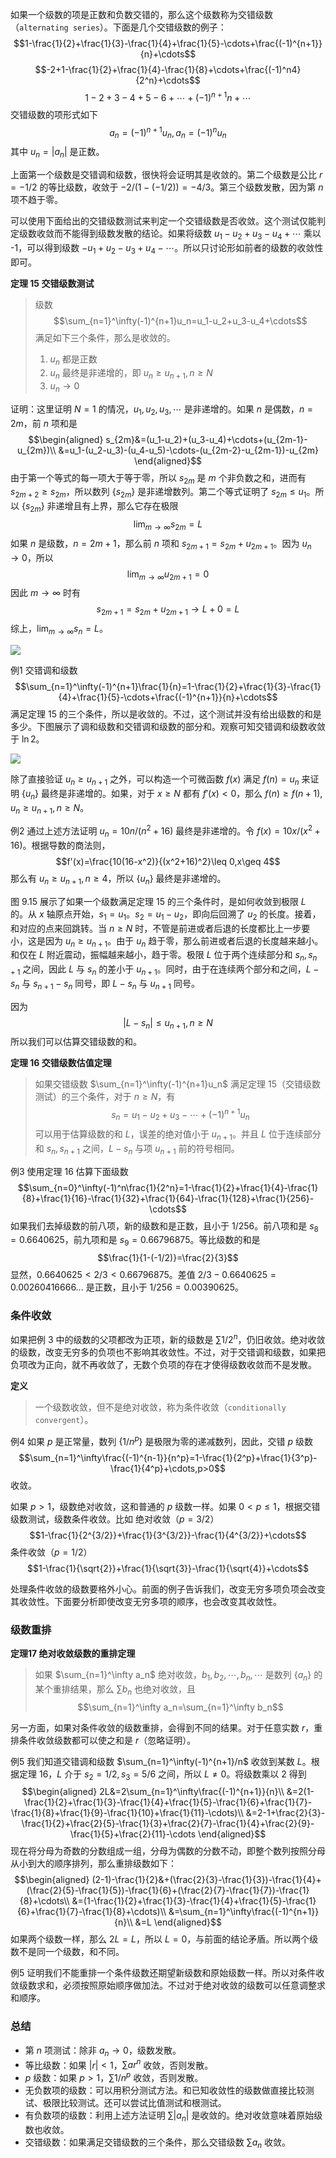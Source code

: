 如果一个级数的项是正数和负数交错的，那么这个级数称为交错级数（`alternating series`）。下面是几个交错级数的例子：
$$1-\frac{1}{2}+\frac{1}{3}-\frac{1}{4}+\frac{1}{5}-\cdots+\frac{(-1)^{n+1}}{n}+\cdots$$
$$-2+1-\frac{1}{2}+\frac{1}{4}-\frac{1}{8}+\cdots+\frac{(-1)^n4}{2^n}+\cdots$$
$$1-2+3-4+5-6+\cdots+(-1)^{n+1}n+\cdots$$
交错级数的项形式如下
$$a_n=(-1)^{n+1}u_n,a_n=(-1)^n u_n$$
其中 $u_n=|a_n|$ 是正数。

上面第一个级数是交错调和级数，很快将会证明其是收敛的。第二个级数是公比 $r=-1/2$ 的等比级数，收敛于 $-2/(1-(-1/2))=-4/3$。第三个级数发散，因为第 $n$ 项不趋于零。

可以使用下面给出的交错级数测试来判定一个交错级数是否收敛。这个测试仅能判定级数收敛而不能得到级数发散的结论。如果将级数 $u_1-u_2+u_3-u_4+\cdots$ 乘以 -1，可以得到级数 $-u_1+u_2-u_3+u_4-\cdots$。所以只讨论形如前者的级数的收敛性即可。

**定理 15 交错级数测试**
> 级数
> $$\sum_{n=1}^\infty(-1)^{n+1}u_n=u_1-u_2+u_3-u_4+\cdots$$
> 满足如下三个条件，那么是收敛的。
> 1. $u_n$ 都是正数
> 2. $u_n$ 最终是非递增的，即 $u_n\geq u_{n+1},n\geq N$
> 3. $u_n\to 0$

证明：这里证明 $N=1$ 的情况，$u_1,u_2,u_3,\cdots$ 是非递增的。如果 $n$ 是偶数，$n=2m$，前 $n$ 项和是
$$\begin{aligned}
s_{2m}&=(u_1-u_2)+(u_3-u_4)+\cdots+(u_{2m-1}-u_{2m})\\
&=u_1-(u_2-u_3)-(u_4-u_5)-\cdots-(u_{2m-2}-u_{2m-1})-u_{2m}
\end{aligned}$$
由于第一个等式的每一项大于等于零，所以 $s_{2m}$ 是 $m$ 个非负数之和，进而有 $s_{2m+2}\geq s_{2m}$，所以数列 $\{s_{2m}\}$ 是非递增数列。第二个等式证明了 $s_{2m}\leq u_1$。所以 $\{s_{2m}\}$ 非递增且有上界，那么它存在极限
$$\lim_{m\to\infty}s_{2m}=L$$
如果 $n$ 是级数，$n=2m+1$，那么前 $n$ 项和 $s_{2m+1}=s_{2m}+u_{2m+1}$。因为 $u_n\to 0$，所以
$$\lim_{m\to\infty}u_{2m+1}=0$$
因此 $m\to\infty$ 时有
$$s_{2m+1}=s_{2m}+u_{2m+1}\to L+0=L$$
综上，$\lim_{m\to\infty}s_{n}=L$。

![](060.010.png)

例1 交错调和级数
$$\sum_{n=1}^\infty(-1)^{n+1}\frac{1}{n}=1-\frac{1}{2}+\frac{1}{3}-\frac{1}{4}+\frac{1}{5}-\cdots+\frac{(-1)^{n+1}}{n}+\cdots$$
满足定理 15 的三个条件，所以是收敛的。不过，这个测试并没有给出级数的和是多少。下图展示了调和级数和交错调和级数的部分和。观察可知交错调和级数收敛于 $\ln 2$。

![](060.020.png)

除了直接验证 $u_n\geq u_{n+1}$ 之外，可以构造一个可微函数 $f(x)$ 满足 $f(n)=u_n$ 来证明 $\{u_n\}$ 最终是非递增的。如果，对于 $x\geq N$ 都有 $f'(x)<0$，那么 $f(n)\geq f(n+1),u_n\geq u_{n+1},n\geq N$。

例2 通过上述方法证明 $u_n=10n/(n^2+16)$ 最终是非递增的。令 $f(x)=10x/(x^2+16)$。根据导数的商法则，
$$f'(x)=\frac{10(16-x^2)}{(x^2+16)^2}\leq 0,x\geq 4$$
那么有 $u_n\geq u_{n+1},n\geq 4$，所以 $\{u_n\}$ 最终是非递增的。

图 9.15 展示了如果一个级数满足定理 15 的三个条件时，是如何收敛到极限 $L$ 的。从 $x$ 轴原点开始，$s_1=u_1$。$s_2=u_1-u_2$，即向后回溯了 $u_2$ 的长度。接着，和对应的点来回跳转。当 $n\geq N$ 时，不管是前进或者后退的长度都比上一步要小，这是因为 $u_n\geq u_{n+1}$。由于 $u_n$ 趋于零，那么前进或者后退的长度越来越小。和仅在 $L$ 附近震动，振幅越来越小，趋于零。极限 $L$ 位于两个连续部分和 $s_n,s_{n+1}$ 之间，因此 $L$ 与 $s_n$ 的差小于 $u_{n+1}$。同时，由于在连续两个部分和之间，$L-s_n$ 与 $s_{n+1}-s_n$ 同号，即 $L-s_n$ 与 $u_{n+1}$ 同号。

因为
$$|L-s_n|\leq u_{n+1},n\geq N$$
所以我们可以估算交错级数的和。

**定理 16 交错级数估值定理**
> 如果交错级数 $\sum_{n=1}^\infty(-1)^{n+1}u_n$ 满足定理 15（交错级数测试）的三个条件，对于 $n\geq N$，有
> $$s_n=u_1-u_2+u_3-\cdots+(-1)^{n+1}u_n$$
> 可以用于估算级数的和 $L$，误差的绝对值小于 $u_{n+1}$。并且 $L$ 位于连续部分和 $s_n,s_{n+1}$ 之间，$L-s_n$ 与项 $u_{n+1}$ 前的符号相同。

例3 使用定理 16 估算下面级数
$$\sum_{n=0}^\infty(-1)^n\frac{1}{2^n}=1-\frac{1}{2}+\frac{1}{4}-\frac{1}{8}+\frac{1}{16}-\frac{1}{32}+\frac{1}{64}-\frac{1}{128}+\frac{1}{256}-\cdots$$
如果我们去掉级数的前八项，新的级数和是正数，且小于 $1/256$。前八项和是 $s_8=0.6640625$，前九项和是 $s_9=0.66796875$。等比级数的和是
$$\frac{1}{1-(-1/2)}=\frac{2}{3}$$
显然，$0.6640625<2/3<0.66796875$。差值 $2/3-0.6640625=0.00260416666...$ 是正数，且小于 $1/256=0.00390625$。

### 条件收敛
如果把例 3 中的级数的父项都改为正项，新的级数是 $\sum 1/2^n$，仍旧收敛。绝对收敛的级数，改变无穷多的负项也不影响其收敛性。不过，对于交错调和级数，如果把负项改为正向，就不再收敛了，无数个负项的存在才使得级数收敛而不是发散。

**定义**
> 一个级数收敛，但不是绝对收敛，称为条件收敛（`conditionally convergent`）。

例4 如果 $p$ 是正常量，数列 $\{1/n^p\}$ 是极限为零的递减数列，因此，交错 $p$ 级数
$$\sum_{n=1}^\infty\frac{(-1)^{n-1}}{n^p}=1-\frac{1}{2^p}+\frac{1}{3^p}-\frac{1}{4^p}+\cdots,p>0$$
收敛。

如果 $p>1$，级数绝对收敛，这和普通的 $p$ 级数一样。如果 $0<p\leq 1$，根据交错级数测试，级数条件收敛。比如
绝对收敛（$p=3/2$）
$$1-\frac{1}{2^{3/2}}+\frac{1}{3^{3/2}}-\frac{1}{4^{3/2}}+\cdots$$
条件收敛（$p=1/2$）
$$1-\frac{1}{\sqrt{2}}+\frac{1}{\sqrt{3}}-\frac{1}{\sqrt{4}}+\cdots$$

处理条件收敛的级数要格外小心。前面的例子告诉我们，改变无穷多项负项会改变其收敛性。下面要分析即使改变无穷多项的顺序，也会改变其收敛性。

### 级数重排
**定理17 绝对收敛级数的重排定理**
> 如果 $\sum_{n=1}^\infty a_n$ 绝对收敛，$b_1,b_2,\cdots,b_n,\cdots$ 是数列 $\{a_n\}$ 的某个重排结果，那么 $\sum b_n$ 也绝对收敛，且
> $$\sum_{n=1}^\infty a_n=\sum_{n=1}^\infty b_n$$

另一方面，如果对条件收敛的级数重排，会得到不同的结果。对于任意实数 $r$，重排条件收敛级数都可以使之和是 $r$（忽略证明）。

例5 我们知道交错调和级数 $\sum_{n=1}^\infty(-1)^{n+1}/n$ 收敛到某数 $L$。根据定理 16，$L$ 介于 $s_2=1/2,s_3=5/6$ 之间，所以 $L\neq 0$。将级数乘以 2 得到
$$\begin{aligned}
2L&=2\sum_{n=1}^\infty\frac{(-1)^{n+1}}{n}\\
&=2(1-\frac{1}{2}+\frac{1}{3}-\frac{1}{4}+\frac{1}{5}-\frac{1}{6}+\frac{1}{7}-\frac{1}{8}+\frac{1}{9}-\frac{1}{10}+\frac{1}{11}-\cdots)\\
&=2-1+\frac{2}{3}-\frac{1}{2}+\frac{2}{5}-\frac{1}{3}+\frac{2}{7}-\frac{1}{4}+\frac{2}{9}-\frac{1}{5}+\frac{2}{11}-\cdots
\end{aligned}$$
现在将分母为奇数的分数组成一组，分母为偶数的分数不动，即整个数列按照分母从小到大的顺序排列，那么重排级数如下：
$$\begin{aligned}
(2-1)-\frac{1}{2}&+(\frac{2}{3}-\frac{1}{3})-\frac{1}{4}+(\frac{2}{5}-\frac{1}{5})-\frac{1}{6}+(\frac{2}{7}-\frac{1}{7})-\frac{1}{8}+\cdots\\
&=(1-\frac{1}{2}+\frac{1}{3}-\frac{1}{4}+\frac{1}{5}-\frac{1}{6}+\frac{1}{7}-\frac{1}{8}+\cdots)\\
&=\sum_{n=1}^\infty\frac{(-1)^{n+1}}{n}\\
&=L
\end{aligned}$$
如果两个级数一样，那么 $2L=L$，所以 $L=0$，与前面的结论矛盾。所以两个级数不是同一个级数，和不同。

例5 证明我们不能重排一个条件级数还期望新级数和原始级数一样。所以对条件收敛级数求和，必须按照原始顺序做加法。不过对于绝对收敛的级数可以任意调整求和顺序。

### 总结
* 第 $n$ 项测试：除非 $a_n\to 0$，级数发散。
* 等比级数：如果 $|r|<1$，$\sum ar^n$ 收敛，否则发散。
* $p$ 级数：如果 $p>1$，$\sum 1/n^p$ 收敛，否则发散。
* 无负数项的级数：可以用积分测试方法。和已知收敛性的级数做直接比较测试、极限比较测试。还可以尝试比值测试和根测试。
* 有负数项的级数：利用上述方法证明 $\sum |a_n|$ 是收敛的。绝对收敛意味着原始级数也收敛。
* 交错级数：如果满足交错级数的三个条件，那么交错级数 $\sum a_n$ 收敛。
